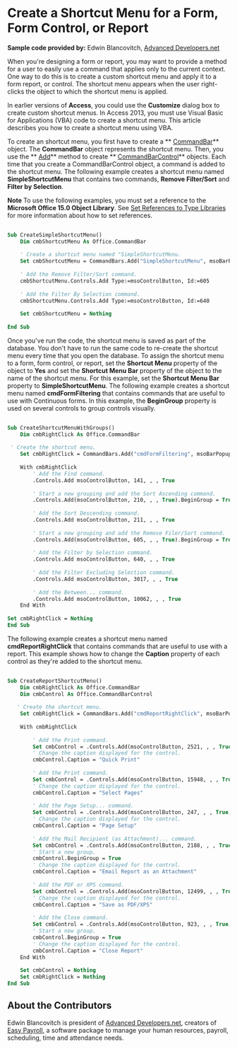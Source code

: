 
# Create a Shortcut Menu for a Form, Form Control, or Report

 **Sample code provided by:** Edwin Blancovitch, [Advanced Developers.net](http://advdev.net/)

When you're designing a form or report, you may want to provide a method for a user to easily use a command that applies only to the current context. One way to do this is to create a custom shortcut menu and apply it to a form report, or control. The shortcut menu appears when the user right-clicks the object to which the shortcut menu is applied.

In earlier versions of  **Access**, you could use the  **Customize** dialog box to create custom shortcut menus. In Access 2013, you must use Visual Basic for Applications (VBA) code to create a shortcut menu. This article describes you how to create a shortcut menu using VBA.

To create an shortcut menu, you first have to create a  ** [CommandBar](http://msdn.microsoft.com/library/78603954-40aa-64cb-c407-2e0820d65231%28Office.15%29.aspx)** object. The **CommandBar** object represents the shortcut menu. Then, you use the ** [Add](http://msdn.microsoft.com/library/53e2b0b9-b11a-bf52-a1a3-523aae2c35d8%28Office.15%29.aspx)** method to create ** [CommandBarControl](http://msdn.microsoft.com/library/b104ec00-beeb-a927-4b7b-108f4e3164f5%28Office.15%29.aspx)** objects. Each time that you create a CommandBarControl object, a command is added to the shortcut menu.
The following example creates a shortcut menu named  **SimpleShortcutMenu** that contains two commands, **Remove Filter/Sort** and **Filter by Selection**.

 **Note**  To use the following examples, you must set a reference to the  **Microsoft Office 15.0 Object Library**. See  [Set References to Type Libraries](6314a89b-89e9-d8c1-5964-889a361afcd1.md) for more information about how to set references.




```vb
 
Sub CreateSimpleShortcutMenu() 
    Dim cmbShortcutMenu As Office.CommandBar 
     
    ' Create a shortcut menu named "SimpleShortcutMenu. 
    Set cmbShortcutMenu = CommandBars.Add("SimpleShortcutMenu", msoBarPopup, False, True) 
     
    ' Add the Remove Filter/Sort command. 
    cmbShortcutMenu.Controls.Add Type:=msoControlButton, Id:=605 
 
    ' Add the Filter By Selection command. 
    cmbShortcutMenu.Controls.Add Type:=msoControlButton, Id:=640 
     
    Set cmbShortcutMenu = Nothing 
     
End Sub
```

Once you've run the code, the shortcut menu is saved as part of the database. You don't have to run the same code to re-create the shortcut menu every time that you open the database.
To assign the shortcut menu to a form, form control, or report, set the  **Shortcut Menu** property of the object to **Yes** and set the **Shortcut Menu Bar** property of the object to the name of the shortcut menu. For this example, set the **Shortcut Menu Bar** property to **SimpleShortcutMenu**.
The following example creates a shortcut menu named  **cmdFormFiltering** that contains commands that are useful to use with Continuous forms. In this example, the **BeginGroup** property is used on several controls to group controls visually.



```vb
 
Sub CreateShortcutMenuWithGroups() 
    Dim cmbRightClick As Office.CommandBar 
 
 ' Create the shortcut menu. 
    Set cmbRightClick = CommandBars.Add("cmdFormFiltering", msoBarPopup, False, True) 
     
    With cmbRightClick 
        ' Add the Find command. 
        .Controls.Add msoControlButton, 141, , , True 
         
        ' Start a new grouping and add the Sort Ascending command. 
        .Controls.Add(msoControlButton, 210, , , True).BeginGroup = True 
         
        ' Add the Sort Descending command. 
        .Controls.Add msoControlButton, 211, , , True 
         
        ' Start a new grouping and add the Remove Filer/Sort command. 
        .Controls.Add(msoControlButton, 605, , , True).BeginGroup = True 
         
        ' Add the Filter by Selection command. 
        .Controls.Add msoControlButton, 640, , , True 
         
        ' Add the Filter Excluding Selection command. 
        .Controls.Add msoControlButton, 3017, , , True 
         
        ' Add the Between... command. 
        .Controls.Add msoControlButton, 10062, , , True 
    End With 
 
Set cmbRightClick = Nothing 
End Sub
```

The following example creates a shortcut menu named  **cmdReportRightClick** that contains commands that are useful to use with a report. This example shows how to change the **Caption** property of each control as they're added to the shortcut menu.



```vb
 
Sub CreateReportShortcutMenu() 
    Dim cmbRightClick As Office.CommandBar 
    Dim cmbControl As Office.CommandBarControl 
 
   ' Create the shortcut menu. 
    Set cmbRightClick = CommandBars.Add("cmdReportRightClick", msoBarPopup, False, True) 
 
    With cmbRightClick 
         
        ' Add the Print command. 
        Set cmbControl = .Controls.Add(msoControlButton, 2521, , , True) 
        ' Change the caption displayed for the control. 
        cmbControl.Caption = "Quick Print" 
         
        ' Add the Print command. 
        Set cmbControl = .Controls.Add(msoControlButton, 15948, , , True) 
        ' Change the caption displayed for the control. 
        cmbControl.Caption = "Select Pages" 
         
        ' Add the Page Setup... command. 
        Set cmbControl = .Controls.Add(msoControlButton, 247, , , True) 
        ' Change the caption displayed for the control. 
        cmbControl.Caption = "Page Setup" 
         
        ' Add the Mail Recipient (as Attachment)... command. 
        Set cmbControl = .Controls.Add(msoControlButton, 2188, , , True) 
        ' Start a new group. 
        cmbControl.BeginGroup = True 
        ' Change the caption displayed for the control. 
        cmbControl.Caption = "Email Report as an Attachment" 
         
        ' Add the PDF or XPS command. 
        Set cmbControl = .Controls.Add(msoControlButton, 12499, , , True) 
        ' Change the caption displayed for the control. 
        cmbControl.Caption = "Save as PDF/XPS" 
         
        ' Add the Close command. 
        Set cmbControl = .Controls.Add(msoControlButton, 923, , , True) 
        ' Start a new group. 
        cmbControl.BeginGroup = True 
        ' Change the caption displayed for the control. 
        cmbControl.Caption = "Close Report" 
    End With 
     
    Set cmbControl = Nothing 
    Set cmbRightClick = Nothing 
End Sub
```


## About the Contributors
<a name="AboutContributors"> </a>

Edwin Blancovitch is president of  [Advanced Developers.net](http://advdev.net/), creators of  [Easy Payroll](http://www.easypayroll.net/), a software package to manage your human resources, payroll, scheduling, time and attendance needs.

